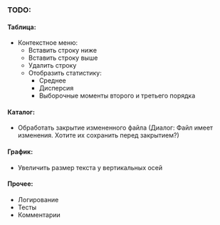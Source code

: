 ### TODO:
#### Таблица:
* Контекстное меню:
  * Вставить строку ниже
  * Вставить строку выше
  * Удалить строку
  * Отобразить статистику:
    * Среднее
    * Дисперсия
    * Выборочные моменты второго и третьего порядка

#### Каталог:
* Обработать закрытие измененного файла (Диалог: Файл имеет изменения. Хотите их сохранить перед закрытием?)

#### График:
* Увеличить размер текста у вертикальных осей

#### Прочее:
* Логирование
* Тесты
* Комментарии
